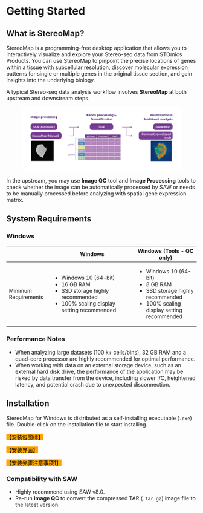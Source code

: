 # Getting Started

## What is StereoMap?

StereoMap is a programming-free desktop application that allows you to interactively visualize and explore your Stereo-seq data from STOmics Products. You can use StereoMap to pinpoint the precise locations of genes within a tissue with subcellular resolution, discover molecular expression patterns for single or multiple genes in the original tissue section, and gain insights into the underlying biology.

A typical Stereo-seq data analysis workflow involves **StereoMap** at both upstream and downstream steps.

<figure><img src=".gitbook/assets/spaces_KPjxR1Lv74t5QCTxNb8d_uploads_qM4qgG1evqMMYJT4cGAw_stereo-seq_data_analysis_workflow.webp" alt=""><figcaption></figcaption></figure>

In the upstream, you may use **Image QC** tool and **Image Processing** tools to check whether the image can be automatically processed by SAW or needs to be manually processed before analyzing with spatial gene expression matrix.

## System Requirements

### Windows

<table><thead><tr><th></th><th width="210.33333333333331">Windows</th><th>Windows (Tools - QC only)</th></tr></thead><tbody><tr><td>Minimum Requirements</td><td><ul><li>Windows 10 (64-bit)</li><li>16 GB RAM</li><li>SSD storage highly recommended</li><li>100% scaling display setting recommended</li></ul></td><td><ul><li>Windows 10 (64-bit)</li><li>8 GB RAM</li><li>SSD storage highly recommended</li><li>100% scaling display setting recommended</li></ul></td></tr></tbody></table>

### Performance Notes

* When analyzing large datasets (100 k+ cells/bins), 32 GB RAM and a quad-core processor are highly recommended for optimal performance.
* When working with data on an external storage device, such as an external hard disk drive, the performance of the application may be risked by data transfer from the device, including slower I/O, heightened latency, and potential crash due to unexpected disconnection.&#x20;

## Installation

StereoMap for Windows is distributed as a self-installing executable (`.exe`) file. Double-click on the installation file to start installing.

<mark style="background-color:orange;">【安装包图标】</mark>

<mark style="background-color:orange;">【安装界面】</mark>

<mark style="background-color:orange;">【安装步骤注意事项1】</mark>

### Compatibility with SAW

* Highly recommend using SAW v8.0.
* Re-run **image QC** to convert the compressed TAR (`.tar.gz`) image file to the latest version.
